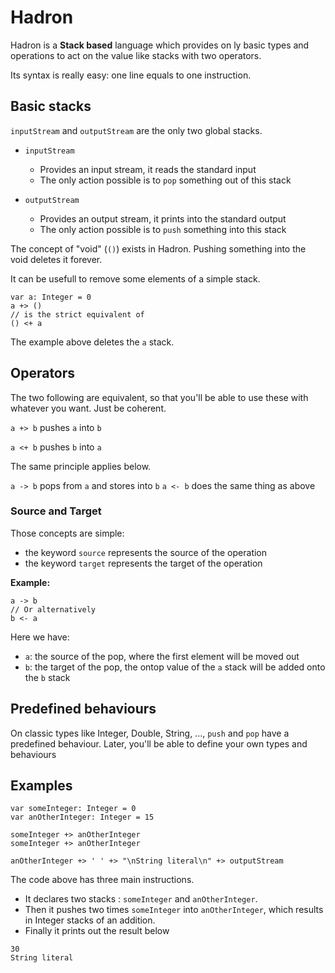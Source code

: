 
# Hadron

Hadron is a **Stack based** language which provides on ly basic types and operations to act on the value like stacks with two operators.

Its syntax is really easy: one line equals to one instruction.

## Basic stacks

`inputStream` and `outputStream` are the only two global stacks.

+ `inputStream`
    + Provides an input stream, it reads the standard input
    + The only action possible is to `pop` something out of this stack

+ `outputStream` 
    + Provides an output stream, it prints into the standard output
    + The only action possible is to `push` something into this stack

The concept of "void" (`()`) exists in Hadron. Pushing something into the void deletes it forever.

It can be usefull to remove some elements of a simple stack.

```
var a: Integer = 0
a +> ()
// is the strict equivalent of
() <+ a
```

The example above deletes the `a` stack.

## Operators

The two following are equivalent, so that you'll be able to use these with whatever you want.
Just be coherent.

`a +> b` pushes `a` into `b`

`a <+ b` pushes `b` into `a`

The same principle applies below.

`a -> b` pops from `a` and stores into `b`
`a <- b` does the same thing as above

### Source and Target

Those concepts are simple:

+ the keyword `source` represents the source of the operation
+ the keyword `target` represents the target of the operation

**Example:**

```
a -> b
// Or alternatively
b <- a
```

Here we have:

+ `a`: the source of the pop, where the first element will be moved out
+ `b`: the target of the pop, the ontop value of the `a` stack will be added onto the `b` stack


## Predefined behaviours

On classic types like Integer, Double, String, ..., `push` and `pop` have a predefined behaviour.
Later, you'll be able to define your own types and behaviours

## Examples

```
var someInteger: Integer = 0
var anOtherInteger: Integer = 15

someInteger +> anOtherInteger
someInteger +> anOtherInteger

anOtherInteger +> ' ' +> "\nString literal\n" +> outputStream
```

The code above has three main instructions.

 - It declares two stacks : `someInteger` and `anOtherInteger`.
 - Then it pushes two times `someInteger` into `anOtherInteger`, which results
   in Integer stacks of an addition.
 - Finally it prints out the result below

```
30 
String literal
```
